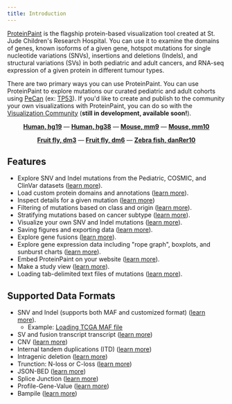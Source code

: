 ```yaml
---
title: Introduction
---
```


[ProteinPaint][viz-community-proteinpaint] is the flagship protein-based visualization tool created at St. Jude Children's Research Hospital. You can use it to examine the domains of genes, known isoforms of a given gene, hotspot mutations for single nucleotide variations (SNVs), insertions and deletions (Indels), and structural variations (SVs) in both pediatric and adult cancers, and RNA-seq expression of a given protein in different tumour types. 

There are two primary ways you can use ProteinPaint. You can use ProteinPaint to explore mutations our curated pediatric and adult cohorts using [PeCan][pecan] (ex: [TP53][pecan-tp53]). If you'd like to create and publish to the community your own visualizations with ProteinPaint, you can do so with the [Visualization Community][viz-community] (**still in development, available soon!**).

<p align="center">
    <a style="font-weight: bold" href="https://proteinpaint.stjude.org/?block=1&genome=hg19">Human, hg19</a> — 
    <a style="font-weight: bold" href="https://proteinpaint.stjude.org/?block=1&genome=hg38">Human, hg38</a> — 
    <a style="font-weight: bold" href="https://proteinpaint.stjude.org/?block=1&genome=mm9">Mouse, mm9</a> — 
    <a style="font-weight: bold" href="https://proteinpaint.stjude.org/?block=1&genome=mm10">Mouse, mm10</a> 
</p>
<p align="center">
    <a style="font-weight: bold" href="https://proteinpaint.stjude.org/?block=1&genome=dm3">Fruit fly, dm3</a> — 
    <a style="font-weight: bold" href="https://proteinpaint.stjude.org/?block=1&genome=dm6">Fruit fly, dm6</a> —
    <a style="font-weight: bold" href="https://proteinpaint.stjude.org/?block=1&genome=danRer10">Zebra fish, danRer10</a>
</p>

## Features

* Explore SNV and Indel mutations from the Pediatric, COSMIC, and ClinVar datasets ([learn more][loading-datasets]).
* Load custom protein domains and annotations ([learn more][custom-protein-domains]).
* Inspect details for a given mutation ([learn more][inspect-mutation])
* Filtering of mutations based on class and origin ([learn more][filtering-mutations]).
* Stratifying mutations based on cancer subtype ([learn more][stratify-mutation-by-cancer-subtype]).
* Visualize your own SNV and Indel mutations ([learn more][visualize-custom-mutations]).
* Saving figures and exporting data ([learn more][export-figures-and-data]).
* Explore gene fusions ([learn more][explore-gene-fusions]).
* Explore gene expression data including "rope graph", boxplots, and sunburst charts ([learn more][explore-gene-expression]).
* Embed ProteinPaint on your website ([learn more][embed-proteinpaint]).
* Make a study view ([learn more][organizing-data-into-a-study-view]).
* Loading tab-delimited text files of mutations ([learn more][loading-snv-indel-mutations-from-a-file]).

## Supported Data Formats

- SNV and Indel (supports both MAF and customized format) ([learn more](../file-formats/snv-and-indel/)).
  - Example: [Loading TCGA MAF file](../advanced-guides/loading-tcga-maf-file/)
- SV and fusion transcript transcript ([learn more](../file-formats/sv-and-fusion/))
- CNV ([learn more](../file-formats/cnv/))
- Internal tandem duplications (ITD) ([learn more](../file-formats/itd/))
- Intragenic deletion ([learn more](../file-formats/intragenic-deletion/))
- Trunction: N-loss or C-loss ([learn more](../file-formats/truncation/))
- JSON-BED ([learn more](../file-formats/json-bed/))
- Splice Junction ([learn more](../file-formats/splice-junction/))
- Profile-Gene-Value ([learn more](../file-formats/pgv/))
- Bampile ([learn more](../file-formats/bampile/))


[pecan]: https://pecan.stjude.cloud
[viz-community]: https://viz.stjude.cloud
[pecan-tp53]: https://pecan.stjude.org/proteinpaint/TP53
[viz-community-proteinpaint]: https://viz.stjude.cloud/tools/proteinpaint

[custom-protein-domains]: ../advanced-guides/add-custom-protein-domains/
[loading-datasets]: ../user-guide/loading-datasets/
[inspect-mutation]: ../user-guide/view-mutation-details/
[filtering-mutations]: ../user-guide/filtering-mutations/
[stratify-mutation-by-cancer-subtype]: ../user-guide/stratify-mutations-by-cancer-subtype/
[visualize-custom-mutations]: ../advanced-guides/visualize-custom-mutations/
[export-figures-and-data]: ../user-guide/exporting-figures-and-data/
[explore-gene-fusions]: ../user-guide/exploring-gene-fusions/
[explore-gene-expression]: ../user-guide/exploring-gene-expression/
[embed-proteinpaint]: ../developers-guide/embedding-proteinpaint/
[organizing-data-into-a-study-view]: ../developers-guide/organizing-data-into-a-study-view/
[loading-snv-indel-mutations-from-a-file]: ../advanced-guides/loading-snv-indel-data-from-a-file/